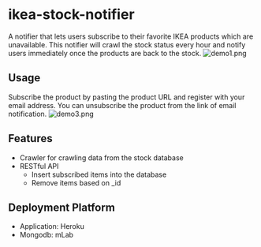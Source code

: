 # ikea-stock-notifier
A notifier that lets users subscribe to their favorite IKEA products which are unavailable. This notifier will crawl the stock status every hour and notify users immediately once the products are back to the stock.
![demo1.png](https://github.com/lanlanblue/ikea-stock-notifier/blob/master/demo1.png)

## Usage
Subscribe the product by pasting the product URL and register with your email address. You can unsubscribe the product from the link of email notification.
![demo3.png](https://github.com/lanlanblue/ikea-stock-notifier/blob/master/demo3.png)

## Features
- Crawler for crawling data from the stock database
- RESTful API
  - Insert subscribed items into the database
  - Remove items based on _id

## Deployment Platform
- Application: Heroku
- Mongodb: mLab

